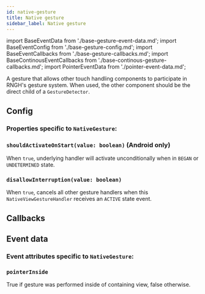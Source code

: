 ```yaml
---
id: native-gesture
title: Native gesture
sidebar_label: Native gesture
---
```


import BaseEventData from './base-gesture-event-data.md';
import BaseEventConfig from './base-gesture-config.md';
import BaseEventCallbacks from './base-gesture-callbacks.md';
import BaseContinousEventCallbacks from './base-continous-gesture-callbacks.md';
import PointerEventData from './pointer-event-data.md';

A gesture that allows other touch handling components to participate in RNGH's gesture system. When used, the other component should be the direct child of a `GestureDetector`.

## Config

### Properties specific to `NativeGesture`:

### `shouldActivateOnStart(value: boolean)` (**Android only**)

When `true`, underlying handler will activate unconditionally when in `BEGAN` or `UNDETERMINED` state.

### `disallowInterruption(value: boolean)`

When `true`, cancels all other gesture handlers when this `NativeViewGestureHandler` receives an `ACTIVE` state event.

<BaseEventConfig />

## Callbacks

<BaseEventCallbacks />

## Event data

### Event attributes specific to `NativeGesture`:

### `pointerInside`

True if gesture was performed inside of containing view, false otherwise.

<BaseEventData />

<PointerEventData />
